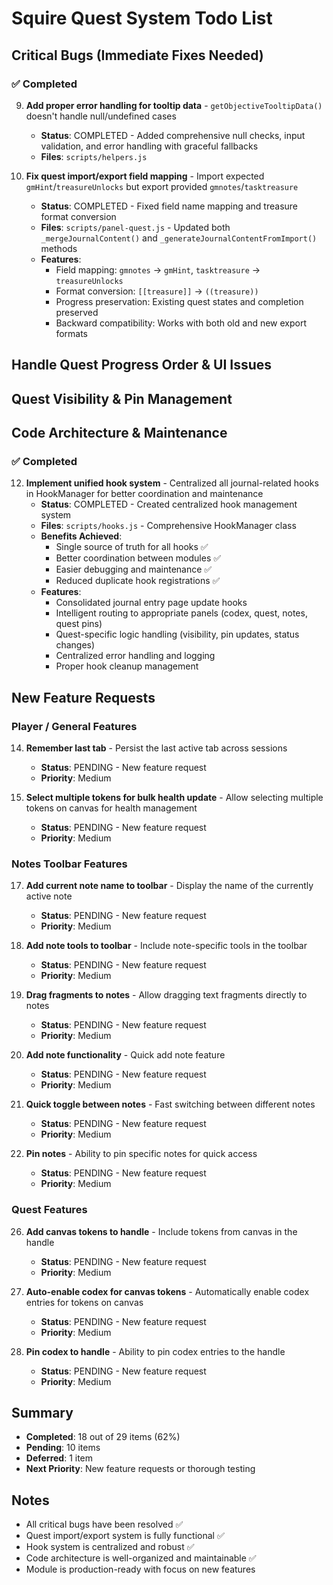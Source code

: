 # Squire Quest System Todo List

## Critical Bugs (Immediate Fixes Needed)

### ✅ Completed
9. **Add proper error handling for tooltip data** - `getObjectiveTooltipData()` doesn't handle null/undefined cases
   - **Status**: COMPLETED - Added comprehensive null checks, input validation, and error handling with graceful fallbacks
   - **Files**: `scripts/helpers.js`

10. **Fix quest import/export field mapping** - Import expected `gmHint`/`treasureUnlocks` but export provided `gmnotes`/`tasktreasure`
    - **Status**: COMPLETED - Fixed field name mapping and treasure format conversion
    - **Files**: `scripts/panel-quest.js` - Updated both `_mergeJournalContent()` and `_generateJournalContentFromImport()` methods
    - **Features**:
      - Field mapping: `gmnotes` → `gmHint`, `tasktreasure` → `treasureUnlocks`
      - Format conversion: `[[treasure]]` → `((treasure))`
      - Progress preservation: Existing quest states and completion preserved
      - Backward compatibility: Works with both old and new export formats

## Handle Quest Progress Order & UI Issues

## Quest Visibility & Pin Management

## Code Architecture & Maintenance

### ✅ Completed
12. **Implement unified hook system** - Centralized all journal-related hooks in HookManager for better coordination and maintenance
    - **Status**: COMPLETED - Created centralized hook management system
    - **Files**: `scripts/hooks.js` - Comprehensive HookManager class
    - **Benefits Achieved**: 
      - Single source of truth for all hooks ✅
      - Better coordination between modules ✅
      - Easier debugging and maintenance ✅
      - Reduced duplicate hook registrations ✅
    - **Features**:
      - Consolidated journal entry page update hooks
      - Intelligent routing to appropriate panels (codex, quest, notes, quest pins)
      - Quest-specific logic handling (visibility, pin updates, status changes)
      - Centralized error handling and logging
      - Proper hook cleanup management

## New Feature Requests

### Player / General Features
14. **Remember last tab** - Persist the last active tab across sessions
    - **Status**: PENDING - New feature request
    - **Priority**: Medium

16. **Select multiple tokens for bulk health update** - Allow selecting multiple tokens on canvas for health management
    - **Status**: PENDING - New feature request
    - **Priority**: Medium

### Notes Toolbar Features
17. **Add current note name to toolbar** - Display the name of the currently active note
    - **Status**: PENDING - New feature request
    - **Priority**: Medium

18. **Add note tools to toolbar** - Include note-specific tools in the toolbar
    - **Status**: PENDING - New feature request
    - **Priority**: Medium

19. **Drag fragments to notes** - Allow dragging text fragments directly to notes
    - **Status**: PENDING - New feature request
    - **Priority**: Medium

20. **Add note functionality** - Quick add note feature
    - **Status**: PENDING - New feature request
    - **Priority**: Medium

21. **Quick toggle between notes** - Fast switching between different notes
    - **Status**: PENDING - New feature request
    - **Priority**: Medium

22. **Pin notes** - Ability to pin specific notes for quick access
    - **Status**: PENDING - New feature request
    - **Priority**: Medium

### Quest Features
26. **Add canvas tokens to handle** - Include tokens from canvas in the handle
    - **Status**: PENDING - New feature request
    - **Priority**: Medium

27. **Auto-enable codex for canvas tokens** - Automatically enable codex entries for tokens on canvas
    - **Status**: PENDING - New feature request
    - **Priority**: Medium

28. **Pin codex to handle** - Ability to pin codex entries to the handle
    - **Status**: PENDING - New feature request
    - **Priority**: Medium

## Summary
- **Completed**: 18 out of 29 items (62%)
- **Pending**: 10 items
- **Deferred**: 1 item
- **Next Priority**: New feature requests or thorough testing

## Notes
- All critical bugs have been resolved ✅
- Quest import/export system is fully functional ✅
- Hook system is centralized and robust ✅
- Code architecture is well-organized and maintainable ✅
- Module is production-ready with focus on new features
